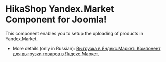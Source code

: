 # HikaShop Yandex.Market Component for Joomla!

This component enables you to setup the uploading of products in Yandex.Market.

* More details (only in Russian): [Выгрузка в Яндекс.Маркет: Компонент для выгрузки товаров в Яндекс.Маркет.](https://shop.igor-i.ru/?yandexmarket&id=9)
